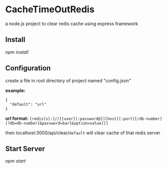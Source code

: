 # CacheTimeOutRedis

a node.js project to clear redis cache using express framework

## Install

*npm install*

## Configuration

create a file in root directory of project named "config.json"

**example:** 
```
{  
  "default": "url"  
}
``` 
  
**url format:** `[redis[s]:]//[[user][:password@]][host][:port][/db-number][?db=db-number[&password=bar[&option=value]]]` 

then localhost:3000/api/clear/`default` will clear cache of that redis server

## Start Server

*npm start*  
 
 

